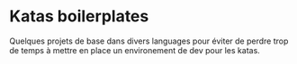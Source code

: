 Katas boilerplates
==================

Quelques projets de base dans divers languages pour éviter de perdre trop de 
temps à mettre en place un environement de dev pour les katas.

